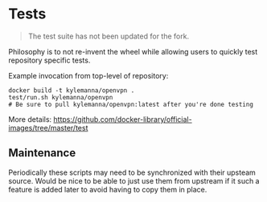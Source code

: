 # Tests

> The test suite has not been updated for the fork.

Philosophy is to not re-invent the wheel while allowing users to quickly test repository specific tests.

Example invocation from top-level of repository:

    docker build -t kylemanna/openvpn .
    test/run.sh kylemanna/openvpn
    # Be sure to pull kylemanna/openvpn:latest after you're done testing

More details: <https://github.com/docker-library/official-images/tree/master/test>

## Maintenance

Periodically these scripts may need to be synchronized with their upsteam source.  Would be nice to be able to just use them from upstream if it such a feature is added later to avoid having to copy them in place.
